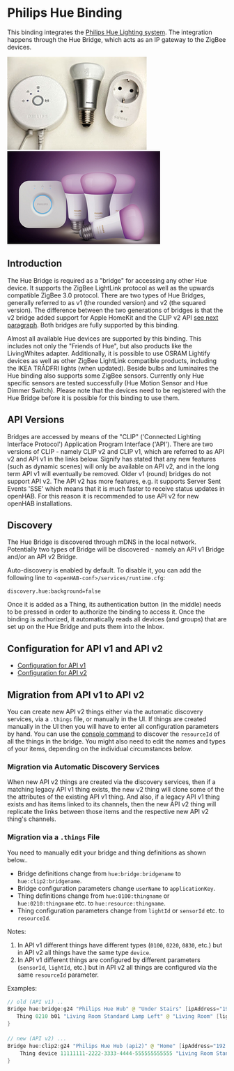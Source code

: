 # Philips Hue Binding

This binding integrates the [Philips Hue Lighting system](https://www.meethue.com).
The integration happens through the Hue Bridge, which acts as an IP gateway to the ZigBee devices.

![Philips Hue](doc/hue.jpg) ![Philips Hue](doc/hue2.png)

## Introduction

The Hue Bridge is required as a "bridge" for accessing any other Hue device.
It supports the ZigBee LightLink protocol as well as the upwards compatible ZigBee 3.0 protocol.
There are two types of Hue Bridges, generally referred to as v1 (the rounded version) and v2 (the squared version).
The difference between the two generations of bridges is that the v2 bridge added support for Apple HomeKit and the CLIP v2 API [see next paragraph](#api-versions).
Both bridges are fully supported by this binding.

Almost all available Hue devices are supported by this binding.
This includes not only the "Friends of Hue", but also products like the LivingWhites adapter.
Additionally, it is possible to use OSRAM Lightify devices as well as other ZigBee LightLink compatible products, including the IKEA TRÅDFRI lights (when updated). 
Beside bulbs and luminaires the Hue binding also supports some ZigBee sensors.
Currently only Hue specific sensors are tested successfully (Hue Motion Sensor and Hue Dimmer Switch).
Please note that the devices need to be registered with the Hue Bridge before it is possible for this binding to use them.

## API Versions

Bridges are accessed by means of the "CLIP" ('Connected Lighting Interface Protocol') Application Program Interface ('API').
There are two versions of CLIP - namely CLIP v2 and CLIP v1, which are referred to as API v2 and API v1 in the links below.
Signify has stated that any new features (such as dynamic scenes) will only be available on API v2, and in the long term API v1 will eventually be removed.
Older v1 (round) bridges do not support API v2.
The API v2 has more features, e.g. it supports Server Sent Events 'SSE' which means that it is much faster to receive status updates in openHAB.
For this reason it is recommended to use API v2 for new openHAB installations.

## Discovery

The Hue Bridge is discovered through mDNS in the local network.
Potentially two types of Bridge will be discovered - namely an API v1 Bridge and/or an API v2 Bridge.

Auto-discovery is enabled by default.
To disable it, you can add the following line to `<openHAB-conf>/services/runtime.cfg`:

```text
discovery.hue:background=false
```

Once it is added as a Thing, its authentication button (in the middle) needs to be pressed in order to authorize the binding to access it.
Once the binding is authorized, it automatically reads all devices (and groups) that are set up on the Hue Bridge and puts them into the Inbox.

## Configuration for API v1 and API v2

- [Configuration for API v1](doc/readme_v1.md#philips-hue-binding-api-v1)
- [Configuration for API v2](doc/readme_v2.md#philips-hue-binding-api-v2)

## Migration from API v1 to API v2

You can create new API v2 things either via the automatic discovery services, via a `.things` file, or manually in the UI.
If things are created manually in the UI then you will have to enter all configuration parameters by hand.
You can use the [console command](doc/readme_v2.md#console-command-for-finding-resourceids) to discover the `resourceId` of all the things in the bridge.
You might also need to edit the names and types of your items, depending on the individual circumstances below.

### Migration via Automatic Discovery Services

When new API v2 things are created via the discovery services, then if a matching legacy API v1 thing exists, the new v2 thing will clone some of the the attributes of the existing API v1 thing.
And also, if a legacy API v1 thing exists and has items linked to its channels, then the new API v2 thing will replicate the links between those items and the respective new API v2 thing's channels.

### Migration via a `.things` File

You need to manually edit your bridge and thing definitions as shown below..

- Bridge definitions change from `hue:bridge:bridgename` to `hue:clip2:bridgename`.
- Bridge configuration parameters change `userName` to `applicationKey`.
- Thing definitions change from `hue:0100:thingname` or `hue:0210:thingname` etc. to `hue:resource:thingname`.
- Thing configuration parameters change from `lightId` or `sensorId` etc. to `resourceId`.

Notes:

1. In API v1 different things have different types (`0100`, `0220`, `0830`, etc.) but in API v2 all things have the same type `device`.
1. In API v1 different things are configured by different parameters (`sensorId`, `lightId`, etc.) but in API v2 all things are configured via the same `resourceId` parameter.

Examples:

```java
// old (API v1) ..
Bridge hue:bridge:g24 "Philips Hue Hub" @ "Under Stairs" [ipAddress="192.168.1.234", userName="abcdefghijklmnopqrstuvwxyz0123456789ABCD"] {
   Thing 0210 b01 "Living Room Standard Lamp Left" @ "Living Room" [lightId="1"]
}

// new (API v2) ...
Bridge hue:clip2:g24 "Philips Hue Hub (api2)" @ "Home" [ipAddress="192.168.1.234", applicationKey="abcdefghijklmnopqrstuvwxyz0123456789ABCD"] {
    Thing device 11111111-2222-3333-4444-555555555555 "Living Room Standard Lamp Left" @ "Living Room" [resourceId="11111111-2222-3333-4444-555555555555"]
}
```
